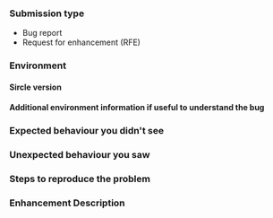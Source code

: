 <!-- **NOTE:** Please submit only bug reports or RFE via the issue tracker. For other question or if unsure ask on the mailing list or gitter channel: https://github.com/sorintlab/sircle#contacts -->

### Submission type

<!-- Delete the inappropriate option below: -->

 - Bug report
 - Request for enhancement (RFE)


### Environment

#### Sircle version

#### Additional environment information if useful to understand the bug

<!-- Bug report -->

### Expected behaviour you didn't see

### Unexpected behaviour you saw

### Steps to reproduce the problem


<!-- RFE -->

### Enhancement Description
